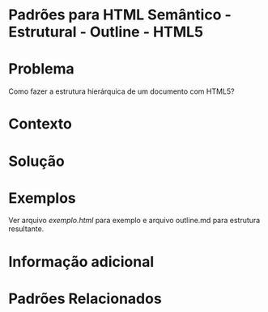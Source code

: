 Padrões para HTML Semântico - Estrutural - Outline - HTML5
===============================================================================

# Problema
Como fazer a estrutura hierárquica de um documento com HTML5?

# Contexto

# Solução

# Exemplos

Ver arquivo *exemplo.html* para exemplo e arquivo outline.md para estrutura resultante.

# Informação adicional

# Padrões Relacionados